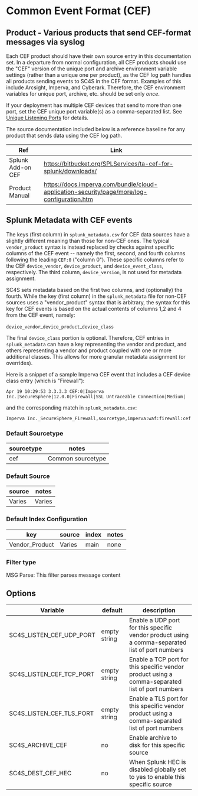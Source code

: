 # Common Event Format (CEF)

## Product - Various products that send CEF-format messages via syslog

Each CEF product should have their own source entry in this documentation set.  In a departure
from normal configuration, all CEF products should use the "CEF" version of the unique port and
archive environment variable settings (rather than a unique one per product), as the CEF log path
handles all products sending events to SC4S in the CEF format. Examples of this include Arcsight,
Imperva, and Cyberark.  Therefore, the CEF environment variables for unique port, archive, etc.
should be set only _once_.

If your deployment has multiple CEF devices that send to more than one port,
set the CEF unique port variable(s) as a comma-separated list.  See [Unique Listening Ports](https://splunk-connect-for-syslog.readthedocs.io/en/develop/sources/#unique-listening-ports)
for details.

The source documentation included below is a reference baseline for any product that sends data
using the CEF log path.

| Ref            | Link                                                                                                    |
|----------------|---------------------------------------------------------------------------------------------------------|
| Splunk Add-on CEF | <https://bitbucket.org/SPLServices/ta-cef-for-splunk/downloads/>                                                              |
| Product Manual | <https://docs.imperva.com/bundle/cloud-application-security/page/more/log-configuration.htm>                                                        |

## Splunk Metadata with CEF events

The keys (first column) in `splunk_metadata.csv` for CEF data sources have a slightly different meaning than those for non-CEF ones.
The typical `vendor_product` syntax is instead replaced by checks against specific columns of the CEF event -- namely the first,
second, and fourth columns following the leading `CEF:0` ("column 0"). These specific columns refer to the CEF  `device_vendor`,
`device_product`, and `device_event_class`, respectively.  The third column, `device_version`, is not used for metadata assignment.

SC4S sets metadata based on the first two columns, and (optionally) the fourth.  While the key (first column) in the
`splunk_metadata` file for non-CEF sources uses a "vendor_product" syntax that is arbitrary, the syntax for this key for CEF
events is based on the actual contents of columns 1,2 and 4 from the CEF event, namely:

`device_vendor`\_`device_product`\_`device_class`

The final `device_class` portion is optional.  Therefore, CEF entries in `splunk_metadata` can have a key representing the vendor and
product, and others representing a vendor and product coupled with one or more additional classes.  This allows for more granular
metadata assignment (or overrides).

Here is a snippet of a sample Imperva CEF event that includes a CEF device class entry (which is "Firewall"):

```
Apr 19 10:29:53 3.3.3.3 CEF:0|Imperva Inc.|SecureSphere|12.0.0|Firewall|SSL Untraceable Connection|Medium|
```

and the corresponding match in `splunk_metadata.csv`:

```
Imperva Inc._SecureSphere_Firewall,sourcetype,imperva:waf:firewall:cef
```

### Default Sourcetype

| sourcetype     | notes                                                                                                   |
|----------------|---------------------------------------------------------------------------------------------------------|
| cef        | Common sourcetype                                                                                                 |

### Default Source

| source     | notes                                                                                                   |
|----------------|---------------------------------------------------------------------------------------------------------|
| Varies        | Varies                                                                                               |

### Default Index Configuration

| key            | source     | index          | notes          |
|----------------|----------------|----------------|----------------|
| Vendor_Product      | Varies      | main          | none          |

### Filter type

MSG Parse: This filter parses message content

## Options

| Variable       | default        | description    |
|----------------|----------------|----------------|
| SC4S_LISTEN_CEF_UDP_PORT      | empty string      | Enable a UDP port for this specific vendor product using a comma-separated list of port numbers |
| SC4S_LISTEN_CEF_TCP_PORT      | empty string      | Enable a TCP port for this specific vendor product using a comma-separated list of port numbers |
| SC4S_LISTEN_CEF_TLS_PORT      | empty string      | Enable a TLS  port for this specific vendor product using a comma-separated list of port numbers |
| SC4S_ARCHIVE_CEF | no | Enable archive to disk for this specific source |
| SC4S_DEST_CEF_HEC | no | When Splunk HEC is disabled globally set to yes to enable this specific source |

